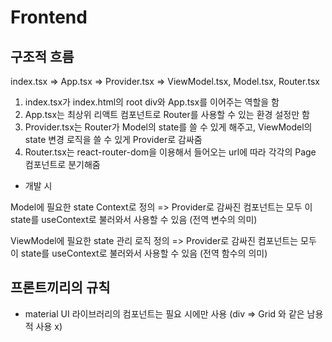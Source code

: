 # Frontend

## 구조적 흐름

index.tsx => App.tsx => Provider.tsx => ViewModel.tsx, Model.tsx, Router.tsx

1. index.tsx가 index.html의 root div와 App.tsx를 이어주는 역할을 함
2. App.tsx는 최상위 리액트 컴포넌트로 Router를 사용할 수 있는 환경 설정만 함
3. Provider.tsx는 Router가 Model의 state를 쓸 수 있게 해주고, ViewModel의 state 변경 로직을 쓸 수 있게 Provider로 감싸줌
4. Router.tsx는 react-router-dom을 이용해서 들어오는 url에 따라 각각의 Page 컴포넌트로 분기해줌



* 개발 시

Model에 필요한 state Context로 정의 => Provider로 감싸진 컴포넌트는 모두 이 state를 useContext로 불러와서 사용할 수 있음 (전역 변수의 의미)

ViewModel에 필요한 state 관리 로직 정의 => Provider로 감싸진 컴포넌트는 모두 이 state를 useContext로 불러와서 사용할 수 있음 (전역 함수의 의미)


## 프론트끼리의 규칙
* material UI 라이브러리의 컴포넌트는 필요 시에만 사용 (div => Grid 와 같은 남용적 사용 x)